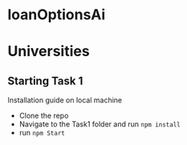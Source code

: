 # loanOptionsAi

# Universities

## Starting Task 1

Installation guide on local machine

- Clone the repo
- Navigate to the Task1 folder and run `npm install`
- run `npm Start`

